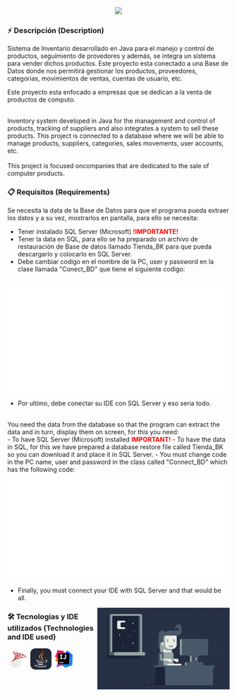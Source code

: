<p align="center">
  <a href="https://github.com/fairyland0926"><img src="https://readme-typing-svg.herokuapp.com/?lines=Gestor%20de%20Inventario;con%20un%20Sistema%20de%20Venta;Integrado%20:D&font=Pacifico&center=true&width=650&height=120&color=58a6ff&vCenter=true&size=45%22"></a>
</p>

### ⚡ Descripción (Description)

Sistema de Inventario desarrollado en Java para el manejo y control de productos, seguimiento de provedores y además, 
se integra un sistema para vender dichos productos. Este proyecto esta conectado a una Base de Datos donde nos permitirá
gestionar los productos, proveedores, categorias, movimientos de ventas, cuentas de usuario, etc.
<br>

Este proyecto esta enfocado a empresas que se dedican a la venta de productos de computo.

<br>
Inventory system developed in Java for the management and control of products, tracking of suppliers and also integrates
a system to sell these products. This project is connected to a database where we will be able to manage products, 
suppliers, categories, sales movements, user accounts, etc.<br><br>This project is focused oncompanies that are dedicated 
to the sale of computer products.

### 📋 Requisitos (Requirements)

Se necesita la data de la Base de Datos para que el programa pueda extraer los datos y a su vez, mostrarlos en pantalla, para ello se necesita:

- Tener instalado SQL Server (Microsoft) <b style="color: red">!IMPORTANTE!</b>
- Tener la data en SQL, para ello se ha preparado un archivo de restauración de Base de datos llamado <a href= "https://www.mediafire.com/file/806po1ssiwci0po/Tienda_BK/file" style="text-decoration: none;">Tienda_BK</a> para que pueda descargarlo y colocarlo en SQL Server.
- Debe cambiar codigo en el nombre de la PC, user y password en la clase llamada "Conect_BD" que tiene el siguiente codigo:
<br>
<center><img style="" src="./icons/codeimage-snippet_3.svg" width="500"></center>

- Por ultimo, debe conectar su IDE con SQL Server y eso seria todo. 

<br>
You need the data from the database so that the program can extract the data and in turn, display them on screen, for this you need:
<br>
- To have SQL Server (Microsoft) installed <b style="color: red">IMPORTANT!</b>
- To have the data in SQL, for this we have prepared a database restore file called <a href= "https://www.mediafire.com/file/806po1ssiwci0po/Tienda_BK/file" style="text-decoration: none;">Tienda_BK</a> so you can download it and place it in SQL Server.
- You must change code in the PC name, user and password in the class called "Connect_BD" which has the following code:
  <br>
<center><img style="" src="./icons/codeimage-snippet_3.svg" width="500"></center>

- Finally, you must connect your IDE with SQL Server and that would be all.

<img alt="Night Coding" src="https://raw.githubusercontent.com/AVS1508/AVS1508/master/assets/Night-Coding.gif" align="right"/>

### 🛠️ Tecnologías y IDE utilizados (Technologies and IDE used)

<img src="./icons/icons8-microsoft-sql-server.svg" width="48"> <img src="./icons/Java-Dark.svg" width="48"> <img src="./icons/icons8-intellij-idea.svg" width="48">
